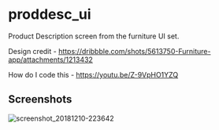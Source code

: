 # proddesc_ui

Product Description screen from the furniture UI set.

Design credit - https://dribbble.com/shots/5613750-Furniture-app/attachments/1213432

How do I code this - https://youtu.be/Z-9VpHO1YZQ


## Screenshots

![screenshot_20181210-223642](https://user-images.githubusercontent.com/8137504/49748705-71f1cc80-fccc-11e8-8f95-e411a2296884.png)

